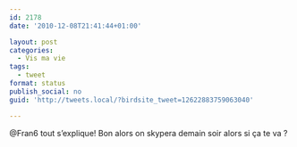 ```yaml
---
id: 2178
date: '2010-12-08T21:41:44+01:00'

layout: post
categories:
  - Vis ma vie
tags:
  - tweet
format: status
publish_social: no
guid: 'http://tweets.local/?birdsite_tweet=12622883759063040'

---
```


@Fran6 tout s’explique! Bon alors on skypera demain soir alors si ça te va ?